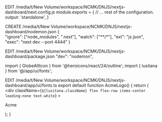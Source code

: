 
EDIT
/media/t/New Volume/workspace/NCMK/DNJS/nextjs-dashboard/next.config.js
module.exports = {
    // ... rest of the configuration.
    output: 'standalone',
  }

CREATE
/media/t/New Volume/workspace/NCMK/DNJS/nextjs-dashboard/nodemon.json
  {   
    "ignore": ["node_modules", ".next"],
    "watch": ["**/*"],
    "ext": "js json",
    "exec": "next dev --port 4444"
}

EDIT
/media/t/New Volume/workspace/NCMK/DNJS/nextjs-dashboard/package.json
"dev": "nodemon",


import { GlobeAltIcon } from '@heroicons/react/24/outline';
import { lusitana } from '@/app/ui/fonts';

EDIT
/media/t/New Volume/workspace/NCMK/DNJS/nextjs-dashboard/app/ui/fonts.ts
export default function AcmeLogo() {
  return (
    <div
      className={`${lusitana.className} flex flex-row items-center leading-none text-white`}
    >
      <GlobeAltIcon className="h-12 w-12 rotate-[15deg]" />
      <p className="text-[44px]">Acme</p>
    </div>
  );
}
